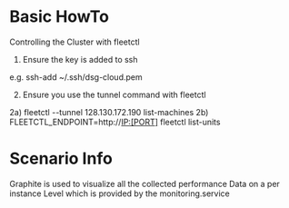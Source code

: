 Basic HowTo
====

Controlling the Cluster with fleetctl

1) Ensure the key is added to ssh 

e.g.  ssh-add ~/.ssh/dsg-cloud.pem 

2) Ensure you use the tunnel command with fleetctl

2a) fleetctl --tunnel 128.130.172.190 list-machines
2b) FLEETCTL_ENDPOINT=http://<IP:[PORT]> fleetctl list-units

Scenario Info 
===

Graphite is used to visualize all the collected performance Data on a per instance Level which is provided by the monitoring.service


